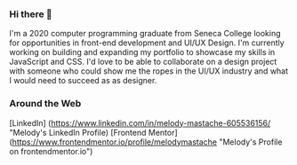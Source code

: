 ### Hi there 👋 

I'm a 2020 computer programming graduate from Seneca College looking for opportunities in front-end development and UI/UX Design. I'm currently working on building and expanding my portfolio to showcase my skills in JavaScript and CSS. I'd love to be able to collaborate on a design project with someone who could show me the ropes in the UI/UX industry and what I would need to succeed as as designer. 

### Around the Web
[LinkedIn] (https://www.linkedin.com/in/melody-mastache-605536156/ "Melody's LinkedIn Profile)
[Frontend Mentor] (https://www.frontendmentor.io/profile/melodymastache "Melody's Profile on frontendmentor.io")

<!--
**melodymastache/melodymastache** is a ✨ _special_ ✨ repository because its `README.md` (this file) appears on your GitHub profile.

Here are some ideas to get you started:

- 🔭 I’m currently working on ...
- 🌱 I’m currently learning ...
- 👯 I’m looking to collaborate on ...
- 🤔 I’m looking for help with ...
- 💬 Ask me about ...
- 📫 How to reach me: ...
- ⚡ Fun fact: ...
-->
